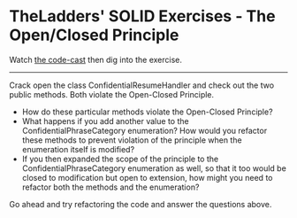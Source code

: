 TheLadders' SOLID Exercises - The Open/Closed Principle
===============

Watch [the code-cast](http://www.cleancoders.com/codecast/clean-code-episode-10/show) then dig into the exercise.

---

Crack open the class ConfidentialResumeHandler and check out the two public methods. Both violate the Open-Closed Principle.

* How do these particular methods violate the Open-Closed Principle?
* What happens if you add another value to the ConfidentialPhraseCategory enumeration? How would you refactor these methods to prevent violation of the principle when the enumeration itself is modified?
* If you then expanded the scope of the principle to the ConfidentialPhraseCategory enumeration as well, so that it too would be closed to modification but open to extension, how might you need to refactor both the methods and the enumeration?

Go ahead and try refactoring the code and answer the questions above.
